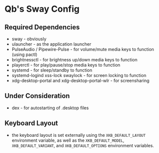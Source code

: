 # Qb's Sway Config

## Required Dependencies

* sway - obviously
* ulauncher - as the application launcher
* PulseAudio / Pipewire-Pulse - for volume/mute media keys to function (using pactl)
* brightnessctl - for brightness up/down media keys to function
* playerctl - for play/pause/stop media keys to function
* systemd - for sleep/standby to function
* systemd-logind xss-lock swaylock - for screen locking to function
* xdg-desktop-portal and xdg-desktop-portal-wlr - for screensharing

## Under Consideration

* dex - for autostarting of .desktop files

## Keyboard Layout

* the keyboard layout is set externally using the `XKB_DEFAULT_LAYOUT` environment variable, as well as the `XKB_DEFAULT_MODEL`, `XKB_DEFAULT_VARIANT`, and `XKB_DEFAULT_OPTIONS` environment variables.
